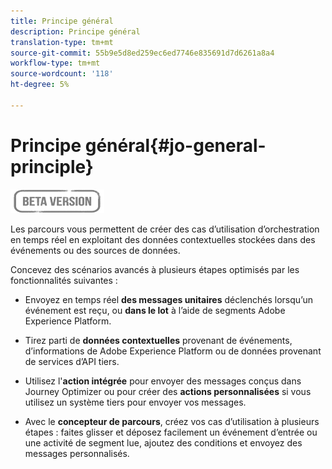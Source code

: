 ```yaml
---
title: Principe général
description: Principe général
translation-type: tm+mt
source-git-commit: 55b9e5d8ed259ec6ed7746e835691d7d6261a8a4
workflow-type: tm+mt
source-wordcount: '118'
ht-degree: 5%

---
```


# Principe général{#jo-general-principle}

![](../assets/do-not-localize/badge.png)

Les parcours vous permettent de créer des cas d’utilisation d’orchestration en temps réel en exploitant des données contextuelles stockées dans des événements ou des sources de données.

Concevez des scénarios avancés à plusieurs étapes optimisés par les fonctionnalités suivantes :

* Envoyez en temps réel **des messages unitaires** déclenchés lorsqu’un événement est reçu, ou **dans le lot** à l’aide de segments Adobe Experience Platform.

* Tirez parti de **données contextuelles** provenant de événements, d’informations de Adobe Experience Platform ou de données provenant de services d’API tiers.

* Utilisez l&#39;**action intégrée** pour envoyer des messages conçus dans Journey Optimizer ou pour créer des **actions personnalisées** si vous utilisez un système tiers pour envoyer vos messages.

* Avec le **concepteur de parcours**, créez vos cas d’utilisation à plusieurs étapes : faites glisser et déposez facilement un événement d’entrée ou une activité de segment lue, ajoutez des conditions et envoyez des messages personnalisés.
